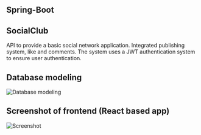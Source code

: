 ## Spring-Boot


## SocialClub

API to provide a basic social network application.
Integrated publishing system, like and comments.
The system uses a JWT authentication system to ensure user authentication.

## Database modeling

![Database modeling](https://i.ibb.co/qj4TLjH/dfbfd.png)

## Screenshot of frontend (React based app)
![Screenshot](https://i.ibb.co/C0kW5jp/localhost-5173-auth-i-Phone-12-Pro.png)
